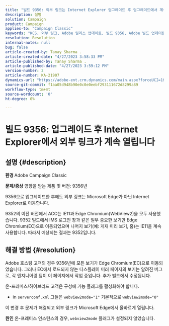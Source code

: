 ```yaml
---
title: "빌드 9356: 외부 링크는 Internet Explorer 업그레이드 후 업그레이드에서 계속 열립니다."
description: 설명
solution: Campaign
product: Campaign
applies-to: "Campaign Classic"
keywords: "KCS, 외부 링크, Adobe 릴리스 업데이트, 빌드 9356, Adobe 빌드 업데이트 "
resolution: Resolution
internal-notes: null
bug: false
article-created-by: Tanay Sharma .
article-created-date: "4/27/2023 3:58:33 PM"
article-published-by: Tanay Sharma .
article-published-date: "4/27/2023 3:59:12 PM"
version-number: 2
article-number: KA-21907
dynamics-url: "https://adobe-ent.crm.dynamics.com/main.aspx?forceUCI=1&pagetype=entityrecord&etn=knowledgearticle&id=d3937e56-14e5-ed11-a7c7-6045bd0061cb"
source-git-commit: f1aa05d948b90e0c0e0eebf293111672d8299a89
workflow-type: tm+mt
source-wordcount: '0'
ht-degree: 0%

---
```


# 빌드 9356: 업그레이드 후 Internet Explorer에서 외부 링크가 계속 열립니다

## 설명 {#description}

<b>환경 </b>
Adobe Campaign Classic

<b>문제/증상</b>
영향을 받는 제품 및 버전: 9356년

9356으로 업그레이드한 후에도 외부 링크는 Microsoft Edge가 아닌 Internet Explorer로 이동합니다.

9352의 이전 버전에서 ACC는 IE11과 Edge Chromium(WebView2)을 모두 사용했습니다. 9352 빌드에서 IMS 로그인 창과 같은 일부 중요한 보기만 Edge Chromium(EC)으로 이동되었으며 나머지 보기(예: 게재 미리 보기, 홈)는 IE11을 계속 사용합니다. 따라서 예상되는 결과는 9352입니다.




## 해결 방법 {#resolution}


Adobe 호스팅 고객의 경우 9356년에 모든 보기가 Edge Chromium(EC)으로 이동되었습니다. 그러나 EC에서 로드되지 않는 디스플레이 미러 페이지의 보기는 알려진 버그로, 각 엔지니어링 팀이 이 페이지에서 작업 중입니다. 추가 빌드에서 수정됩니다.

온-프레미스/하이브리드 고객은 구성에 기능 플래그를 활성화해야 합니다.

- in `serverconf.xml` 그들은 `webview2mode="1"` 기본적으로 `webview2mode="0"`


이 변경 후 문제가 해결되고 외부 링크가 Microsoft Edge에서 올바르게 열립니다.

<b>원인</b>
온-프레미스 인스턴스의 경우, `webview2mode` 플래그가 설정되지 않았습니다.



